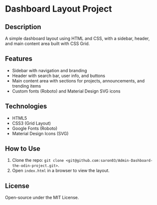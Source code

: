 # Dashboard Layout Project

## Description
A simple dashboard layout using HTML and CSS, with a sidebar, header, and main content area built with CSS Grid.

## Features
- Sidebar with navigation and branding
- Header with search bar, user info, and buttons
- Main content area with sections for projects, announcements, and trending items
- Custom fonts (Roboto) and Material Design SVG icons

## Technologies
- HTML5
- CSS3 (Grid Layout)
- Google Fonts (Roboto)
- Material Design Icons (SVG)

## How to Use
1. Clone the repo: `git clone <git@github.com:saron03/Admin-Dashboard-the-odin-project.git>`.
2. Open `index.html` in a browser to view the layout.

## License
Open-source under the MIT License.
